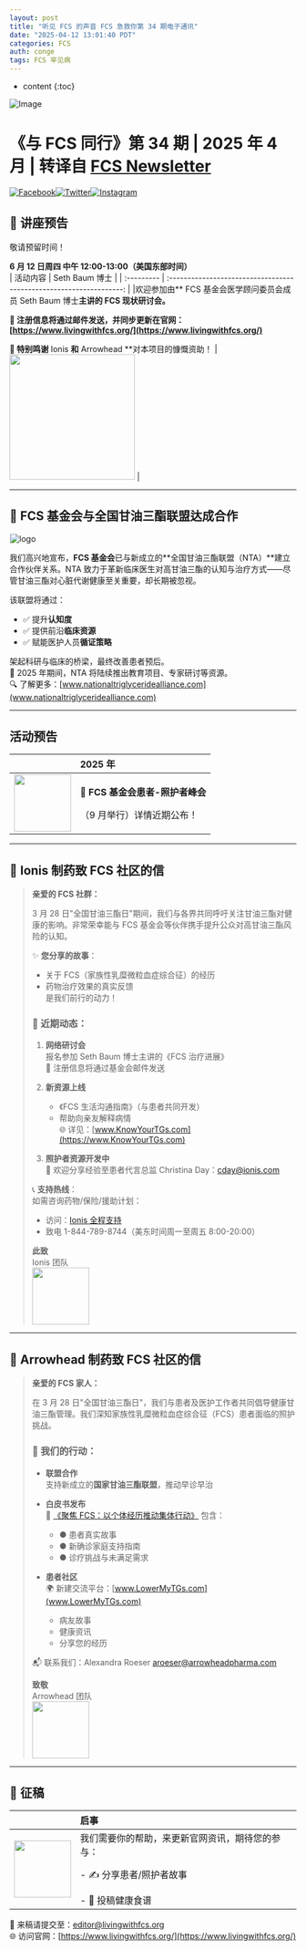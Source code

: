 ```yaml
---
layout: post
title: "听见 FCS 的声音 FCS 急救你第 34 期电子通讯"
date: "2025-04-12 13:01:40 PDT"
categories: FCS
auth: conge
tags: FCS 罕见病
---
```

* content
{:toc}

![Image](https://d2dgo7ivtbkyn1.cloudfront.net/images/livingwithfcs/Hortizontal_NFG.jpg)

# **《与 FCS 同行》第 34 期 | 2025 年 4 月** | 转译自 [FCS Newsletter](https://livingwithfcs.dm.networkforgood.com/emails/3945561)
[![Facebook](https://app-rsrc.getbee.io/public/resources/social-networks-icon-sets/circle-color/facebook@2x.png)](https://www.facebook.com/fightFCS/)[![Twitter](https://app-rsrc.getbee.io/public/resources/social-networks-icon-sets/circle-color/twitter@2x.png)](https://twitter.com/livingwithfcs)[![Instagram](https://app-rsrc.getbee.io/public/resources/social-networks-icon-sets/circle-color/instagram@2x.png)](https://www.instagram.com/livingwithfcs/)




## **📅 讲座预告**

敬请预留时间！

**6 月 12 日周四 中午 12:00-13:00（美国东部时间）**  
| 活动内容    |                         Seth Baum 博士                                |
| :--------- | :-----------------------------------------------------------------: |
|欢迎参加由** FCS 基金会医学顾问委员会成员 Seth Baum 博士**主讲的 FCS 现状研讨会。  </p>🔗 注册信息将通过邮件发送，并同步更新在官网：[https://www.livingwithfcs.org/](https://www.livingwithfcs.org/)  </p>🌟 特别鸣谢** Ionis **和** Arrowhead **对本项目的慷慨资助！  |<img src="https://d2dgo7ivtbkyn1.cloudfront.net/images/livingwithfcs/Baum%2C%20Seth_headshot.jpg"  height="220" referrerPolicy="no-referrer">  |

----

## **🤝 FCS 基金会与全国甘油三酯联盟达成合作**

 ![logo](https://d2dgo7ivtbkyn1.cloudfront.net/images/livingwithfcs/Logo-03.jpg)

我们高兴地宣布，**FCS 基金会**已与新成立的**全国甘油三酯联盟（NTA）**建立合作伙伴关系。NTA 致力于革新临床医生对高甘油三酯的认知与治疗方式——尽管甘油三酯对心脏代谢健康至关重要，却长期被忽视。

该联盟将通过：  
- ✅ 提升**认知度**  
- ✅ 提供前沿**临床资源**  
- ✅ 赋能医护人员**循证策略**  

架起科研与临床的桥梁，最终改善患者预后。  
📢 2025 年期间，NTA 将陆续推出教育项目、专家研讨等资源。  
🔍 了解更多：[www.nationaltriglyceridealliance.com](www.nationaltriglyceridealliance.com)  

----

## 活动预告

|     |                         2025 年                              |
| :--------- | :----------------------------------------------------------------- |
|<img src="https://d2dgo7ivtbkyn1.cloudfront.net/images/livingwithfcs/Stay%20Tuned.jpg"  height="100" referrerPolicy="no-referrer"> | **📢 FCS 基金会患者-照护者峰会**</p>（9 月举行）详情近期公布！  |

----

## **💌 Ionis 制药致 FCS 社区的信**
> **亲爱的 FCS 社群：**  
> 
> 3 月 28 日"全国甘油三酯日"期间，我们与各界共同呼吁关注甘油三酯对健康的影响。非常荣幸能与 FCS 基金会等伙伴携手提升公众对高甘油三酯风险的认知。
> 
> ✨ **您分享的故事**：  
> - 关于 FCS（家族性乳糜微粒血症综合征）的经历  
> - 药物治疗效果的真实反馈  
> 是我们前行的动力！  
> 
> ### **📆 近期动态：**
> 1. **网络研讨会**  
>    报名参加 Seth Baum 博士主讲的《FCS 治疗进展》  
>    📧 注册信息将通过基金会邮件发送  
> 
> 2. **新资源上线**  
>    - 《FCS 生活沟通指南》（与患者共同开发）  
>    - 帮助向亲友解释病情  
>    🌐 详见：[www.KnowYourTGs.com](https://www.KnowYourTGs.com)  
>
> 3. **照护者资源开发中**  
>    📩 欢迎分享经验至患者代言总监 Christina Day：[cday@ionis.com](cday@ionis.com)  
>  
> 📞 **支持热线**：  
> 如需咨询药物/保险/援助计划：  
> - 访问：[Ionis 全程支持](https://ioniseverystep.iassist.com/pt/ole/available-services)  
> - 致电 1-844-789-8744（美东时间周一至周五 8:00-20:00）  
> 
> **此致**  
> Ionis 团队  
> <img src="https://d2dgo7ivtbkyn1.cloudfront.net/images/livingwithfcs/Full%20Color%20Ionis%20Logo.png"  height="100" referrerPolicy="no-referrer"> 

---

## **💌 Arrowhead 制药致 FCS 社区的信**
> **亲爱的 FCS 家人：**  
> 
> 在 3 月 28 日"全国甘油三酯日"，我们与患者及医护工作者共同倡导健康甘油三酯管理。我们深知家族性乳糜微粒血症综合征（FCS）患者面临的照护挑战。
> 
> ### **🚀 我们的行动：**
> - **联盟合作**  
>   支持新成立的**国家甘油三酯联盟**，推动早诊早治  
> 
> - **白皮书发布**  
>   📄 [《聚焦 FCS：以个体经历推动集体行动》](https://arrowheadpharma.com/wp-content/uploads/2025/02/Spotlight-on-FCS.pdf) 包含：  
>   - ● 患者真实故事  
>   - ● 新确诊家庭支持指南  
>   - ● 诊疗挑战与未满足需求  
> 
> - **患者社区**  
>   🌍 新建交流平台：[www.LowerMyTGs.com](www.LowerMyTGs.com)  
>   - 病友故事  
>   - 健康资讯  
>   - 分享您的经历  
> 
> 📬 联系我们：Alexandra Roeser [aroeser@arrowheadpharma.com](aroeser@arrowheadpharma.com)  
> 
> **致敬**  
> Arrowhead 团队  
> <img src="https://d2dgo7ivtbkyn1.cloudfront.net/images/livingwithfcs/Arrowhead_Pharmaceuticals_Logo.jpeg"  height="100" referrerPolicy="no-referrer"> 

---

## **📢 征稿**

|     |                         启事                              |
| :--------- | :----------------------------------------------------------------- |
| <img src="https://d2dgo7ivtbkyn1.cloudfront.net/images/livingwithfcs/240_F_339091161_qLITjF7hWBuleTk6dJKwkftJH2MPoTQV.jpg"  height="100" referrerPolicy="no-referrer">     |                         我们需要你的帮助，来更新官网资讯，期待您的参与：  </p>- ✍️ 分享患者/照护者故事  </p>- 🍲 投稿健康食谱                                 |

📩 来稿请提交至：[editor@livingwithfcs.org](editor@livingwithfcs.org)  
🌐 访问官网：[https://www.livingwithfcs.org/](https://www.livingwithfcs.org/)  